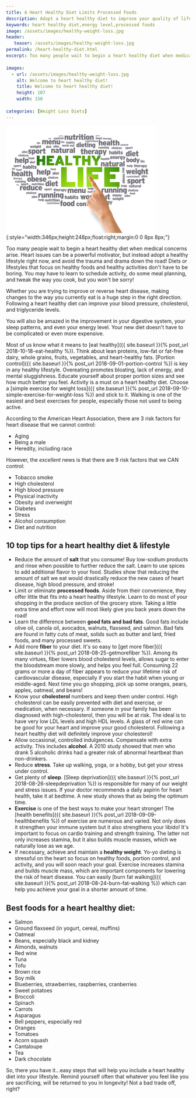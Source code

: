 ```yaml
---
title: A Heart Healthy Diet Limits Processed Foods
description: Adopt a heart healthy diet to improve your quality of life.  Avoid processed foods in your diet, and add fresh foods which will boost your energy levels.
keywords: heart healthy diet,energy level,processed foods
image: /assets/images/healthy-weight-loss.jpg
header:
   teaser: /assets/images/healthy-weight-loss.jpg
permalink: /heart-healthy-diet.html
excerpt: Too many people wait to begin a heart healthy diet when medical concerns arise. Heart issues can be a powerful motivator, but instead adopt a healthy lifestyle right now, and avoid the trauma and drama down the road!

images:
  - url: /assets/images/healthy-weight-loss.jpg
    alt: Welcome to heart healthy diet!
    title: Welcome to heart healthy diet!
    height: 107
    width: 150

categories: [Weight Loss Diets]
---
```


![Welcome to heart healthy diet!](/assets/images/healthy-weight-loss.jpg){:style="width:346px;height:248px;float:right;margin:0 0 8px 8px;"}

Too many people wait to begin a heart healthy diet when medical concerns arise. Heart issues can be a powerful motivator, but instead adopt a healthy lifestyle right now, and avoid the trauma and drama down the road! Diets or lifestyles that focus on healthy foods and healthy activities don't have to be boring. You may have to learn to schedule activity, do some meal planning, and tweak the way you cook, but you won't be sorry!
 
Whether you are trying to improve or reverse heart disease, making changes to the way you currently eat is a huge step in the right direction. Following a heart healthy diet can improve your blood pressure, cholesterol, and triglyceride levels.

You will also be amazed in the improvement in your digestive system, your sleep patterns, and even your energy level. Your new diet doesn't have to be complicated or even more expensive.

Most of us know what it means to [eat healthy]({{ site.baseurl }}{% post_url 2018-10-18-eat-healthy %}). Think about lean proteins, low-fat or fat-free dairy, whole grains, fruits, vegetables, and heart-healthy fats. [Portion control]({{ site.baseurl }}{% post_url 2018-09-01-portion-control %}) is key in any healthy lifestyle. Overeating promotes bloating, lack of energy, and mental sluggishness. Educate yourself about proper portion sizes and see how much better you feel. Activity is a must on a heart healthy diet. Choose a [simple exercise for weight loss]({{ site.baseurl }}{% post_url 2018-09-10-simple-exercise-for-weight-loss %}) and stick to it. Walking is one of the easiest and best exercises for people, especially those not used to being active.

According to the American Heart Association, there are 3 risk factors for heart disease that we cannot control:

* Aging
* Being a male
* Heredity, including race

However, the *excellent* news is that there are 9 risk factors that we CAN control:

* Tobacco smoke
* High cholesterol
* High blood pressure
* Physical inactivity
* Obesity and overweight
* Diabetes
* Stress
* Alcohol consumption
* Diet and nutrition

## 10 top tips for a heart healthy diet & lifestyle

* Reduce the amount of __salt__ that you consume! Buy low-sodium products and rinse when possible to further reduce the salt. Learn to use spices to add additional flavor to your food. Studies show that reducing the amount of salt we eat would drastically reduce the new cases of heart disease, high blood pressure, and stroke!
* Limit or eliminate __processed foods__. Aside from their convenience, they offer little that fits into a heart healthy lifestyle. Learn to do most of your shopping in the produce section of the grocery store. Taking a little extra time and effort now will most likely give you back years down the road!
* Learn the difference between __good fats and bad fats__. Good fats include olive oil, canola oil, avocados, walnuts, flaxseed, and salmon. Bad fats are found in fatty cuts of meat, solids such as butter and lard, fried foods, and many processed sweets.
* Add more __fiber__ to your diet. It's so easy to [get more fiber]({{ site.baseurl }}{% post_url 2018-08-25-getmorefiber %}). Among its many virtues, fiber lowers blood cholesterol levels, allows sugar to enter the bloodstream more slowly, and helps you feel full. Consuming 22 grams or more a day of fiber appears to reduce your lifetime risk of cardiovascular disease, especially if you start the habit when young or middle-aged. Next time you go shopping, pick up some oranges, pears, apples, oatmeal, and beans!
* Know your __cholesterol__ numbers and keep them under control. High cholesterol can be easily prevented with diet and exercise, or medication, when necessary. If someone in your family has been diagnosed with high-cholesterol, then you will be at risk. The ideal is to have very low LDL levels and high HDL levels. A glass of red wine can be good for your heart and improve your good cholesterol. Following a heart healthy diet will definitely improve your cholesterol!
* Allow occasional, controlled indulgences. Compensate with extra activity. This includes __alcohol__. A 2010 study showed that men who drank 5 alcoholic drinks had a greater risk of abnormal heartbeat than non-drinkers.  
* Reduce __stress__. Take up walking, yoga, or a hobby, but get your stress under control.
* Get plenty of __sleep__. [Sleep deprivation]({{ site.baseurl }}{% post_url 2018-08-26-sleepdeprivation %}) is responsible for many of our weight and stress issues. If your doctor recommends a daily aspirin for heart health, take it at bedtime. A new study shows that as being the optimum time. 
* __Exercise__ is one of the best ways to make your heart stronger! The [health benefits]({{ site.baseurl }}{% post_url 2018-09-09-healthbenefits %}) of exercise are numerous and varied. Not only does it strengthen your immune system but it also strengthens your libido!  It's important to focus on cardio training and strength training. The latter not only increases stamina, but it also builds muscle masses, which we naturally lose as we age.
* If necessary, achieve and maintain a __healthy weight__. Yo-yo dieting is stressful on the heart so focus on healthy foods, portion control, and activity, and you will soon reach your goal. Exercise increases stamina and builds muscle mass, which are important components for lowering the risk of heart disease. You can easily [burn fat walking]({{ site.baseurl }}{% post_url 2018-08-24-burn-fat-walking %}) which can help you achieve your goal in a shorter amount of time.

## Best foods for a heart healthy diet:

* Salmon
* Ground flaxseed (in yogurt, cereal, muffins)
* Oatmeal
* Beans, especially black and kidney
* Almonds, walnuts
* Red wine
* Tuna
* Tofu
* Brown rice
* Soy milk
* Blueberries, strawberries, raspberries, cranberries
* Sweet potatoes
* Broccoli
* Spinach
* Carrots
* Asparagus
* Bell peppers, especially red
* Oranges
* Tomatoes
* Acorn squash
* Cantaloupe
* Tea
* Dark chocolate

So, there you have it...easy steps that will help you include a heart healthy diet into your lifestyle. Remind yourself often that whatever you feel like you are sacrificing, will be returned to you in longevity! Not a bad trade off, right?
